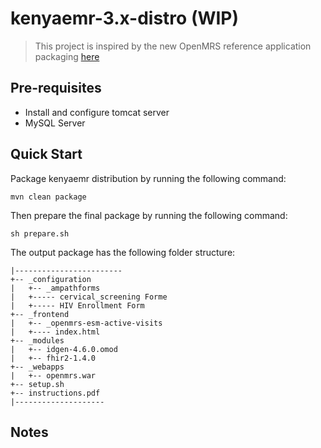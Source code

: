 
# kenyaemr-3.x-distro (WIP)
 > This project is inspired by the new OpenMRS reference application packaging [here](https://github.com/openmrs/openmrs-distro-referenceapplication/tree/3.x)

## Pre-requisites
  - Install and configure tomcat server
  - MySQL Server

## Quick Start
Package kenyaemr distribution by running the following command:

```
mvn clean package
```

Then prepare the final package by running the following command:

```
sh prepare.sh
```
The output package has the following folder structure:

```
|------------------------
+-- _configuration
|   +-- _ampathforms
|   +----- cervical_screening Forme
|   +----- HIV Enrollment Form
+-- _frontend
|   +-- _openmrs-esm-active-visits
|   +---- index.html
+-- _modules
|   +-- idgen-4.6.0.omod
|   +-- fhir2-1.4.0
+-- _webapps
|   +-- openmrs.war
+-- setup.sh
+-- instructions.pdf
|--------------------
```

## Notes
